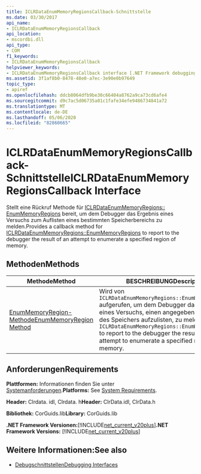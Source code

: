 ```yaml
---
title: ICLRDataEnumMemoryRegionsCallback-Schnittstelle
ms.date: 03/30/2017
api_name:
- ICLRDataEnumMemoryRegionsCallback
api_location:
- mscordbi.dll
api_type:
- COM
f1_keywords:
- ICLRDataEnumMemoryRegionsCallback
helpviewer_keywords:
- ICLRDataEnumMemoryRegionsCallback interface [.NET Framework debugging]
ms.assetid: 3f1af8b0-8478-48e0-a7ec-3e90e0b97649
topic_type:
- apiref
ms.openlocfilehash: ddcb8064dfb9be30c66404a8762a9ca73cd6afe4
ms.sourcegitcommit: d9c7ac5d06735a01c1fafe34efe9486734841a72
ms.translationtype: MT
ms.contentlocale: de-DE
ms.lasthandoff: 05/06/2020
ms.locfileid: "82860665"
---
```

# <a name="iclrdataenummemoryregionscallback-interface"></a><span data-ttu-id="b77a0-102">ICLRDataEnumMemoryRegionsCallback-Schnittstelle</span><span class="sxs-lookup"><span data-stu-id="b77a0-102">ICLRDataEnumMemoryRegionsCallback Interface</span></span>
<span data-ttu-id="b77a0-103">Stellt eine Rückruf Methode für [ICLRDataEnumMemoryRegions:: EnumMemoryRegions](iclrdataenummemoryregions-enummemoryregions-method.md) bereit, um dem Debugger das Ergebnis eines Versuchs zum Auflisten eines bestimmten Speicherbereichs zu melden.</span><span class="sxs-lookup"><span data-stu-id="b77a0-103">Provides a callback method for [ICLRDataEnumMemoryRegions::EnumMemoryRegions](iclrdataenummemoryregions-enummemoryregions-method.md) to report to the debugger the result of an attempt to enumerate a specified region of memory.</span></span>  
  
## <a name="methods"></a><span data-ttu-id="b77a0-104">Methoden</span><span class="sxs-lookup"><span data-stu-id="b77a0-104">Methods</span></span>  
  
|<span data-ttu-id="b77a0-105">Methode</span><span class="sxs-lookup"><span data-stu-id="b77a0-105">Method</span></span>|<span data-ttu-id="b77a0-106">BESCHREIBUNG</span><span class="sxs-lookup"><span data-stu-id="b77a0-106">Description</span></span>|  
|------------|-----------------|  
|[<span data-ttu-id="b77a0-107">EnumMemoryRegion-Methode</span><span class="sxs-lookup"><span data-stu-id="b77a0-107">EnumMemoryRegion Method</span></span>](iclrdataenummemoryregionscallback-enummemoryregion-method.md)|<span data-ttu-id="b77a0-108">Wird von `ICLRDataEnumMemoryRegions::EnumMemoryRegions` aufgerufen, um dem Debugger das Ergebnis eines Versuchs, einen angegebenen Bereich des Speichers aufzulisten, zu melden.</span><span class="sxs-lookup"><span data-stu-id="b77a0-108">Called by `ICLRDataEnumMemoryRegions::EnumMemoryRegions` to report to the debugger the result of an attempt to enumerate a specified region of memory.</span></span>|  
  
## <a name="requirements"></a><span data-ttu-id="b77a0-109">Anforderungen</span><span class="sxs-lookup"><span data-stu-id="b77a0-109">Requirements</span></span>  
 <span data-ttu-id="b77a0-110">**Plattformen:** Informationen finden Sie unter [Systemanforderungen](../../get-started/system-requirements.md).</span><span class="sxs-lookup"><span data-stu-id="b77a0-110">**Platforms:** See [System Requirements](../../get-started/system-requirements.md).</span></span>  
  
 <span data-ttu-id="b77a0-111">**Header:** Clrdata. idl, Clrdata. h</span><span class="sxs-lookup"><span data-stu-id="b77a0-111">**Header:** ClrData.idl, ClrData.h</span></span>  
  
 <span data-ttu-id="b77a0-112">**Bibliothek:** CorGuids.lib</span><span class="sxs-lookup"><span data-stu-id="b77a0-112">**Library:** CorGuids.lib</span></span>  
  
 <span data-ttu-id="b77a0-113">**.NET Framework Versionen:**[!INCLUDE[net_current_v20plus](../../../../includes/net-current-v20plus-md.md)]</span><span class="sxs-lookup"><span data-stu-id="b77a0-113">**.NET Framework Versions:** [!INCLUDE[net_current_v20plus](../../../../includes/net-current-v20plus-md.md)]</span></span>  
  
## <a name="see-also"></a><span data-ttu-id="b77a0-114">Weitere Informationen:</span><span class="sxs-lookup"><span data-stu-id="b77a0-114">See also</span></span>

- [<span data-ttu-id="b77a0-115">Debugschnittstellen</span><span class="sxs-lookup"><span data-stu-id="b77a0-115">Debugging Interfaces</span></span>](debugging-interfaces.md)
